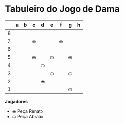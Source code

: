 # Tabuleiro do Jogo de Dama

|   | a | b | c | d | e | f | g | h |
|---|---|---|---|---|---|---|---|---|
| 8 |   |  |   |  |   |  |   |  |
| 7 |  |   |⛂  |   |  | ⛂  |  |   |
| 6 |   |  |   |  |   |  |   |  |
| 5 |   |   |⛂    |   |⛀|    | ⛂  |   |   |
| 4 |   |    | | ⛀| |  |    |    |  
| 3 |  |  || |  ⛀ | |⛀   | |   |
| 2 |   |  |   | ⛂|   |  |   | |
| 1 |  |   |  |   |  |   | ⛀ |   |

**Jogadores**

- ⛂ Peça Renato
- ⛀ Peça Abraão